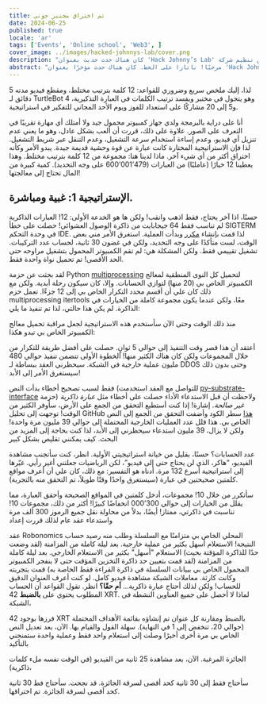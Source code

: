 ```yaml
---
title: تم اختراق مختبر جوني
date: 2024-06-25
published: true
locale: 'ar'
tags: ['Events', 'Online school', 'Web3', ]
cover_image: ../images/hacked-johnnys-lab/cover.png
description: "كان هناك حدث حديث بعنوان 'Hack Johnny’s Lab' من تنظيم شركة Robonomics وأعتقد أنني نجحت فيه بطريقة ما! وبصرف النظر عن المحاولة الأولى التي خسرتها بسبب سوء فهم القواعد، فقد فزت بكل جولة شاركت فيها، وإليك قصة قصيرة عن كيفية القيام بذلك"
abstract: "مرحبًا! باتارا على الخط. كان هناك حدث مؤخرًا بعنوان 'Hack Johnny’s Lab' الذي نظمته شركة Robonomics وأعتقد أنني نجحت فيه بطريقة ما! بصرف النظر عن المحاولة الأولى التي خسرتها بسبب سوء فهم القواعد، فقد فزت بكل جولة شاركت فيها، وإليك قصة قصيرة عن كيفية القيام بذلك. "
---
```


لذا، إليك ملخص سريع وضروري للقواعد: 12 كلمة بترتيب مختلط، ومقطع فيديو مدته 5 دقائق لـ TurtleBot 4 وهو يتجول في مختبر ويفسد ترتيب الكلمات في العبارة التذكيرية، و5 إلى 20 مشاركًا على استعداد للفوز ويوم الأحد المجاني للتفكير في استراتيجية.

<rb-image zoom src="./images/hacked-johnnys-lab/0.png" alt="Game Interface" />

أنا على دراية بالبرمجة ولدي جهاز كمبيوتر محمول جيد ولا أمتلك أي مهارة تقريبًا في التعرف على الصور. علاوة على ذلك، 
قررت أن ألعب بشكل عادل، وهو ما يعني عدم تنزيل أي فيديو، وعدم إساءة استخدام سرعة التشغيل، وعدم التنقل عبر شريط التشغيل. 
لذا فإن الاستراتيجية المختارة كانت عبارة عن قوة وحشية قديمة جيدة. يبدو الأمر وكأنه اختراق أكثر من أي شيء آخر.
ماذا لدينا هنا: مجموعة من 12 كلمة بترتيب مختلط. وهذا يعطينا 12 خيارًا (عامليًا) من العبارات 
(479’001’600 على وجه التحديد). كمية كبيرة من المال تحتاج إلى معالجتها!


## الإستراتيجية 1: غبية ومباشرة.

حسنًا، اذا آخر يحتاج، فقط اذهب وانقب! ولكن ها هو الخدعة الأولى: 12! العبارات الذاكرية لم تناسب فقط 
64 جيجابايت من ذاكرة الوصول العشوائي! حصلت على خطأ SIGTERM في وحدة التحكم IDE. 
لذا قمت بإنشاء [مكرر](https://docs.python.org/3/library/itertools.html#itertools.permutations) وبدأت العملية.
استغرق الأمر مني بعض الوقت، لست متأكدًا على وجه التحديد، ولكن في غضون 30 ثانية، لحساب عدد التركيبات.
تشغيل تقييمي فقط. ولكن المشكلة هي: لم تقم الكمبيوتر المحمول بتشغيل مراوحه حتى الحد الأقصى! تم تحميل نواة واحدة فقط. 

لقد بحثت عن حزمة Python [multiprocessing](https://docs.python.org/3/library/multiprocessing.html) لتحميل كل 
النوى المنطقية لمعالج الكمبيوتر الخاص بي (20 منها) لتوازي الحسابات. وإلا، كان سيكون رحلة أبدية. 
ولكن مع ذلك كان علي أن أقسم محدد التكرار الخاص بي إلى 12 جزءًا. تعمل حزم multiprocessing itertools معًا، 
ولكن عندما يكون مجموعة كاملة من الخيارات في الذاكرة. لم يكن هذا حالتي، لذا تم تنفيذ ما يلي:

<rb-image zoom src="./images/hacked-johnnys-lab/1.png" alt="Parallelizing"/>


منذ ذلك الوقت وحتى الآن سأستخدم هذه الاستراتيجية لجعل مراقبة تحميل معالج الكمبيوتر الخاص بي تبدو هكذا:

<rb-image zoom src="./images/hacked-johnnys-lab/1_1.png" alt="CPU Load"/>


أعتقد أن هذا قصر وقت التنفيذ إلى حوالي 5 ثوانٍ. حصلت على أفضل طريقة للتكرار من خلال 
المجموعات ولكن كان هناك الكثير منها! الخطوة الأولى تتضمن تنفيذ حوالي 480 مليون 
عملية خارجية في الشبكة. سيحظرني العقد ببساطة لـ DDOS وحتى بدون ذلك سيستغرق الأمر إلى الأبد!

<rb-image zoom src="./images/hacked-johnnys-lab/2.png" alt="1st Attempt"/>


فقط لسبب تصحيح أخطاء بدأت النص (للتواصل مع العقد استخدمت 
[py-substrate-interface](https://pypi.org/project/substrate-interface/1.0.3/) حزمة) ولاحظت أن قبل الاستدعاء 
الأداء حصلت على أخطاء مثل _عبارة ذاكرية غير صالحة_. إشارة! إذا كنت أستطيع التحقق من الجمع على الأرض، 
سأوفر الكثير من الوقت! توجهت إلى تحليل GitHub 
[هذا](https://github.com/polkascan/py-substrate-interface/blob/master/substrateinterface/keypair.py#L170) 
سطر الكود وأضفت التحقق من الجمع إلى النص الخاص بي. هذا قلل عدد العمليات الخارجية المحتملة إلى حوالي 39 مليون مرة واحدة!
ولكن لا يزال، 39 مليون استدعاء سيحظرني إلى الأبد، لذا كنت بحاجة إلى المزيد من البحث. كيف يمكنني تقليص بشكل كبير

<rb-image zoom src="./images/hacked-johnnys-lab/3.png" alt="2nd Attempt"/>


عدد الحسابات؟ حسنًا، بقليل من خيانة استراتيجيتي الأولية. انظر، كنت سأتجنب مشاهدة الفيديو، 
“هاكر، الذي لن يحتاج حتى إلى فيديو”، لكن الرياضيات جعلتني أغير رأيي. غيّرها إلى استراتيجية أسرع 132 مرة. 
أدناه هو التفسير: 
مع ذلك، كان علي أن أعرف مواقع كلمتين صحيحتين في عبارة (سيستغرق واحدًا وقتًا طويلاً، تم التحقق منه بالتجربة).

<rb-image zoom src="./images/hacked-johnnys-lab/4.png" alt="2 Words Insertion"/>


سأتكرر من خلال 10! مجموعات، أدخل كلمتين في المواقع الصحيحة وأحقق العبارة، 
مما يقلل من الخيارات إلى حوالي 300’000 انخفاضًا كبيرًا! أكثر من ذلك، مجموعات 10! تناسبت في ذاكرتي، ممتاز! 
أيضًا، بدلاً من محاولة نقل جميع الرموز 300 ألف مرة واستدعاء عقد عام لذلك قررت إعداد

<rb-image zoom src="./images/hacked-johnnys-lab/5.png" alt="3rd Attempt"/>


عقد Robonomics المحلي الخاص بي متزامنًا مع السلسلة وطلب منه رصيد حساب النتيجة! 
الاستعلام أسهل بكثير من عملية خارجية. بعد ليلة كاملة من المزامنة (لقد وضعت حدًا للذاكرة المؤقتة بحيث) 
الاستعلام "أسهل" بكثير من الاستعلام الخارجي. بعد ليلة كاملة من المزامنة (لقد قمت بتعيين حد ذاكرة التخزين المؤقت حتى لا ينفجر الكمبيوتر المحمول الخاص بي ببيانات السلسلة في ذاكرة القراءة فقط الخاصة به) قمت بتجربته وكانت كارثة. معاملات الشبكة
مشاهدة فيديو كامل. لو كنت أعرف العنوان الدقيق للحساب! ولكن لذلك أحتاج عبارة ذاكرية… **أم حقًا؟** 
انظر. تقول القواعد أن الحساب المطلوب يحتوي على **بالضبط** 42 XRT. لماذا لا أحصل على جميع العناوين النشطة في الشبكة،

فرزها بوجود 42 XRT بالضبط ومقارنة كل عنوان تم إنشاؤه بقائمة الأهداف المحتملة
(حوالي 20، تنخفض إلى 1 في النهاية). سهلة القول والقيام بها. 
الآن، بعد تعديل النص الخاص بي مرة أخرى أخيرًا وصلت إلى استعلام واحد فقط وعملية واحدة ستمنحني بالتأكيد 

الجائزة المرغبة. 
الآن، بعد مشاهدة 25 ثانية من الفيديو (في الوقت نفسه ملء كلمات ذاكرية)،

<rb-image zoom src="./images/hacked-johnnys-lab/6.png" alt="4th Attempt"/>


سأحتاج فقط إلى 30 ثانية كحد أقصى لسرقة الجائزة. قد نجحت. 
سأحتاج فط 30 ثانية كحد أقصى لسرقة الجائزة. تم اختراقها.

<rb-image zoom src="./images/hacked-johnnys-lab/7.png" alt="Discord Bot Notification"/>



